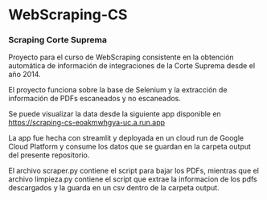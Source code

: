 # WebScraping-CS

### Scraping Corte Suprema
Proyecto para el curso de WebScraping consistente en la obtención automática de información de integraciones de la Corte Suprema desde el año 2014.

El proyecto funciona sobre la base de Selenium y la extracción de información de PDFs escaneados y no escaneados. 

Se puede visualizar la data desde la siguiente app disponible en https://scraping-cs-eoakmwhgya-uc.a.run.app 

La app fue hecha con streamlit y deployada en un cloud run de Google Cloud Platform y consume los datos que se guardan en la carpeta output del presente repositorio.

El archivo scraper.py contiene el script para bajar los PDFs, mientras que el archivo limpieza.py contiene el script que extrae la informacion de los pdfs descargados y la guarda en un csv dentro de la carpeta output.


